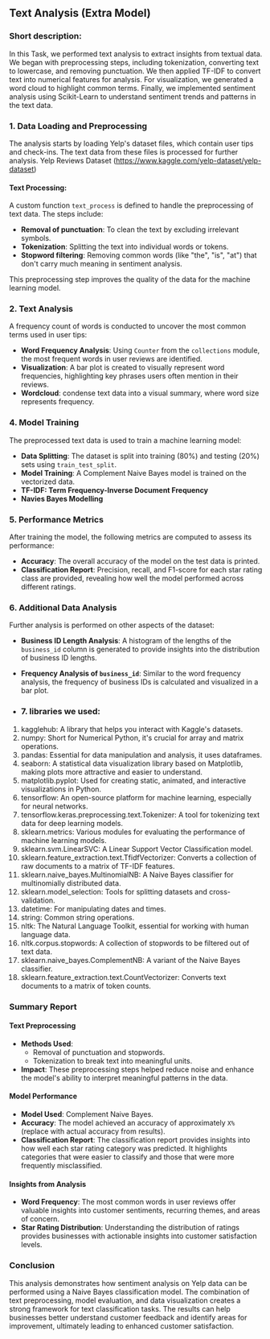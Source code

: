 ## Text Analysis (Extra Model)

### Short description:

In this Task, we performed text analysis to extract insights from textual data. We began with preprocessing steps, including tokenization, converting text to lowercase, and removing punctuation. We then applied TF-IDF to convert text into numerical features for analysis. For visualization, we generated a word cloud to highlight common terms. Finally, we implemented sentiment analysis using Scikit-Learn to understand sentiment trends and patterns in the text data.


### 1. Data Loading and Preprocessing
The analysis starts by loading Yelp's dataset files, which contain user tips and check-ins. The text data from these files is processed for further analysis.
Yelp Reviews Dataset (https://www.kaggle.com/yelp-dataset/yelp-dataset)
#### Text Processing:
A custom function `text_process` is defined to handle the preprocessing of text data. The steps include:
- **Removal of punctuation**: To clean the text by excluding irrelevant symbols.
- **Tokenization**: Splitting the text into individual words or tokens.
- **Stopword filtering**: Removing common words (like "the", "is", "at") that don't carry much meaning in sentiment analysis.

This preprocessing step improves the quality of the data for the machine learning model.


### 2. Text Analysis
A frequency count of words is conducted to uncover the most common terms used in user tips:
- **Word Frequency Analysis**: Using `Counter` from the `collections` module, the most frequent words in user reviews are identified.
- **Visualization**: A bar plot is created to visually represent word frequencies, highlighting key phrases users often mention in their reviews.
- **Wordcloud**: condense text data into a visual summary, where word size represents frequency.

### 4. Model Training
The preprocessed text data is used to train a machine learning model:
- **Data Splitting**: The dataset is split into training (80%) and testing (20%) sets using `train_test_split`.
- **Model Training**: A Complement Naive Bayes model is trained on the vectorized data.
- **TF-IDF: Term Frequency-Inverse Document Frequency**
- **Navies Bayes Modelling**

### 5. Performance Metrics
After training the model, the following metrics are computed to assess its performance:
- **Accuracy**: The overall accuracy of the model on the test data is printed.
- **Classification Report**: Precision, recall, and F1-score for each star rating class are provided, revealing how well the model performed across different ratings.

### 6. Additional Data Analysis
Further analysis is performed on other aspects of the dataset:
- **Business ID Length Analysis**: A histogram of the lengths of the `business_id` column is generated to provide insights into the distribution of business ID lengths.
- **Frequency Analysis of `business_id`**: Similar to the word frequency analysis, the frequency of business IDs is calculated and visualized in a bar plot.

- ### 7. libraries we used:
1. kagglehub: A library that helps you interact with Kaggle's datasets.
2. numpy: Short for Numerical Python, it's crucial for array and matrix operations.
3. pandas: Essential for data manipulation and analysis, it uses dataframes.
4. seaborn: A statistical data visualization library based on Matplotlib, making plots more attractive and easier to understand.
5. matplotlib.pyplot: Used for creating static, animated, and interactive visualizations in Python.
6. tensorflow: An open-source platform for machine learning, especially for neural networks.
7. tensorflow.keras.preprocessing.text.Tokenizer: A tool for tokenizing text data for deep learning models.
8. sklearn.metrics: Various modules for evaluating the performance of machine learning models.
9. sklearn.svm.LinearSVC: A Linear Support Vector Classification model.
10. sklearn.feature_extraction.text.TfidfVectorizer: Converts a collection of raw documents to a matrix of TF-IDF features.
11. sklearn.naive_bayes.MultinomialNB: A Naive Bayes classifier for multinomially distributed data.
12. sklearn.model_selection: Tools for splitting datasets and cross-validation.
13. datetime: For manipulating dates and times.
14. string: Common string operations.
15. nltk: The Natural Language Toolkit, essential for working with human language data.
16. nltk.corpus.stopwords: A collection of stopwords to be filtered out of text data.
17. sklearn.naive_bayes.ComplementNB: A variant of the Naive Bayes classifier.
18. sklearn.feature_extraction.text.CountVectorizer: Converts text documents to a matrix of token counts.
    
### Summary Report

#### Text Preprocessing
- **Methods Used**:
  - Removal of punctuation and stopwords.
  - Tokenization to break text into meaningful units.
- **Impact**: These preprocessing steps helped reduce noise and enhance the model's ability to interpret meaningful patterns in the data.

#### Model Performance
- **Model Used**: Complement Naive Bayes.
- **Accuracy**: The model achieved an accuracy of approximately `X%` (replace with actual accuracy from results).
- **Classification Report**: The classification report provides insights into how well each star rating category was predicted. It highlights categories that were easier to classify and those that were more frequently misclassified.

#### Insights from Analysis
- **Word Frequency**: The most common words in user reviews offer valuable insights into customer sentiments, recurring themes, and areas of concern.
- **Star Rating Distribution**: Understanding the distribution of ratings provides businesses with actionable insights into customer satisfaction levels.

### Conclusion
This analysis demonstrates how sentiment analysis on Yelp data can be performed using a Naive Bayes classification model. The combination of text preprocessing, model evaluation, and data visualization creates a strong framework for text classification tasks. The results can help businesses better understand customer feedback and identify areas for improvement, ultimately leading to enhanced customer satisfaction.
